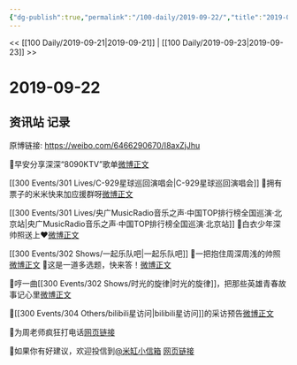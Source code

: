 ```yaml
---
{"dg-publish":true,"permalink":"/100-daily/2019-09-22/","title":"2019-09-22"}
---
```



<< [[100 Daily/2019-09-21\|2019-09-21]] | [[100 Daily/2019-09-23\|2019-09-23]] >>

# 2019-09-22

## 资讯站 记录

原博链接: https://weibo.com/6466290670/I8axZjJhu

🍂早安分享深深“8090KTV”歌单[微博正文](https://weibo.com/detail/4419248459852055)

[[300 Events/301 Lives/C-929星球巡回演唱会\|C-929星球巡回演唱会]]
🍂拥有票子的米米快来加应援群呀[微博正文](https://weibo.com/detail/4419264721284983)

[[300 Events/301 Lives/央广MusicRadio音乐之声·中国TOP排行榜全国巡演·北京站\|央广MusicRadio音乐之声·中国TOP排行榜全国巡演·北京站]]
🍂白衣少年深帅照送上❤️[微博正文](https://weibo.com/detail/4419267770063184)

[[300 Events/302 Shows/一起乐队吧\|一起乐队吧]]
🍂一把抱住周深周浅的帅照[微博正文](https://weibo.com/detail/4419354248522156)
🍂这是一道多选题，快来答！[微博正文](https://weibo.com/detail/4419289845028411)

🍂哼一曲[[300 Events/302 Shows/时光的旋律\|时光的旋律]]，把那些英雄青春故事记心里[微博正文](https://weibo.com/detail/4419342491471811)

🍂[[300 Events/304 Others/bilibili星访问\|bilibili星访问]]的采访预告[微博正文](https://weibo.com/detail/4419386418673391)

🍂为周老师疯狂打电话[网页链接](https://t.cn/Ain5fzBR)

🍂如果你有好建议，欢迎投信到[@米缸小信箱](https://weibo.com/n/%E7%B1%B3%E7%BC%B8%E5%B0%8F%E4%BF%A1%E7%AE%B1) [网页链接](https://t.cn/Ain5fzBB)
